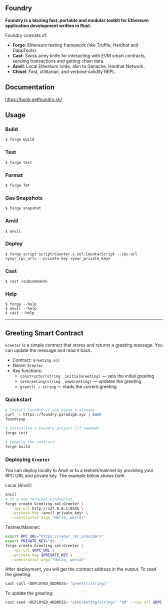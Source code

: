 ## Foundry

**Foundry is a blazing fast, portable and modular toolkit for Ethereum application development written in Rust.**

Foundry consists of:

- **Forge**: Ethereum testing framework (like Truffle, Hardhat and DappTools).
- **Cast**: Swiss army knife for interacting with EVM smart contracts, sending transactions and getting chain data.
- **Anvil**: Local Ethereum node, akin to Ganache, Hardhat Network.
- **Chisel**: Fast, utilitarian, and verbose solidity REPL.

## Documentation

https://book.getfoundry.sh/

## Usage

### Build

```shell
$ forge build
```

### Test

```shell
$ forge test
```

### Format

```shell
$ forge fmt
```

### Gas Snapshots

```shell
$ forge snapshot
```

### Anvil

```shell
$ anvil
```

### Deploy

```shell
$ forge script script/Counter.s.sol:CounterScript --rpc-url <your_rpc_url> --private-key <your_private_key>
```

### Cast

```shell
$ cast <subcommand>
```

### Help

```shell
$ forge --help
$ anvil --help
$ cast --help
```

---

## Greeting Smart Contract

`Greeter` is a simple contract that stores and returns a greeting message. You can update the message and read it back.

- Contract: `Greeting.sol`
- Name: `Greeter`
- Key functions:
  - `constructor(string _initialGreeting)` — sets the initial greeting
  - `setGreeting(string _newGreeting)` — updates the greeting
  - `greet() → string` — reads the current greeting

### Quickstart

```bash
# Install Foundry if you haven't already
curl -L https://foundry.paradigm.xyz | bash
foundryup

# Initialize a Foundry project (if needed)
forge init

# Compile the contract
forge build
```

### Deploying `Greeter`

You can deploy locally to Anvil or to a testnet/mainnet by providing your RPC URL and private key. The example below shows both.

Local (Anvil):

```bash
anvil
# In a new terminal window/tab
forge create Greeting.sol:Greeter \
  --rpc-url http://127.0.0.1:8545 \
  --private-key <anvil_private_key> \
  --constructor-args "Hello, world!"
```

Testnet/Mainnet:

```bash
export RPC_URL="https://<your_rpc_provider>"
export PRIVATE_KEY="0x..."
forge create Greeting.sol:Greeter \
  --rpc-url $RPC_URL \
  --private-key $PRIVATE_KEY \
  --constructor-args "Hello, world!"
```

After deployment, you will get the contract address in the output. To read the greeting:

```bash
cast call <DEPLOYED_ADDRESS> "greet()(string)"
```

To update the greeting:

```bash
cast send <DEPLOYED_ADDRESS> "setGreeting(string)" "GM" --rpc-url $RPC_URL --private-key $PRIVATE_KEY
```
